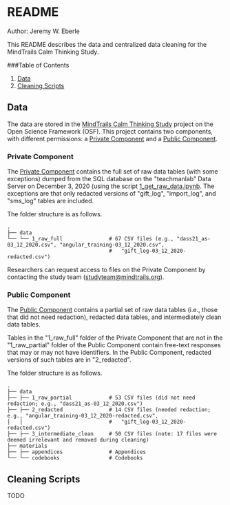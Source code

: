 # README
Author: Jeremy W. Eberle

This README describes the data and centralized data cleaning for the MindTrails Calm Thinking Study.

###Table of Contents

1. [Data](#data)
2. [Cleaning Scripts](#cleaning-scripts)

## Data

The data are stored in the [MindTrails Calm Thinking Study](https://osf.io/zbd52/) project on the Open Science Framework (OSF). This project contains two components, with different permissions: a [Private Component](https://osf.io/jwvnb/) and a [Public Component](https://osf.io/s8v3h/).

### Private Component

The [Private Component](https://osf.io/jwvnb/) contains the full set of raw data tables (with some exceptions) dumped from the SQL database on the "teachmanlab" Data Server on December 3, 2020 (using the script [1_get_raw_data.ipynb](code/1_get_raw_data.ipynb). The exceptions are that only redacted versions of "gift_log", "import_log", and "sms_log" tables are included.

The folder structure is as follows.
```
.
├── data
└── └── 1_raw_full               # 67 CSV files (e.g., "dass21_as-03_12_2020.csv", "angular_training-03_12_2020.csv", 
                                 #   "gift_log-03_12_2020-redacted.csv")
```

Researchers can request access to files on the Private Component by contacting the study team ([studyteam@mindtrails.org](mailto:studyteam@mindtrails.org)).

### Public Component

The [Public Component](https://osf.io/s8v3h/) contains a partial set of raw data tables (i.e., those that did not need redaction), redacted data tables, and intermediately clean data tables.

Tables in the "1_raw_full" folder of the Private Component that are not in the "1_raw_partial" folder of the Public Component contain free-text responses that may or may not have identifiers. In the Public Component, redacted versions of such tables are in "2_redacted".

The folder structure is as follows.
```
.
├── data                    
├── ├── 1_raw_partial            # 53 CSV files (did not need redaction; e.g., "dass21_as-03_12_2020.csv")
├── ├── 2_redacted               # 14 CSV files (needed redaction; e.g., "angular_training-03_12_2020-redacted.csv", 
│   │                            #   "gift_log-03_12_2020-redacted.csv")
├── ├── 3_intermediate_clean     # 50 CSV files (note: 17 files were deemed irrelevant and removed during cleaning)
├── materials
├── ├── appendices               # Appendices
└── └── codebooks                # Codebooks
```

## Cleaning Scripts

TODO
